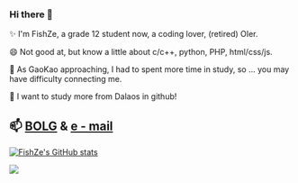 <!--

### Hi there 👋

**FishZe/FishZe** is a ✨ _special_ ✨ repository because its `README.md` (this file) appears on your GitHub profile.

Here are some ideas to get you started:

- 🔭 I’m currently working on ...
- 🌱 I’m currently learning ...
- 👯 I’m looking to collaborate on ...
- 🤔 I’m looking for help with ...
- 💬 Ask me about ...
- 📫 How to reach me: ...
- 😄 Pronouns: ...
- ⚡ Fun fact: ...
-->

### Hi there 👋

✨ I'm FishZe, a grade 12 student now, a coding lover, (retired) OIer.

😄 Not good at, but know a little about c/c++, python, PHP, html/css/js.

🤔 As GaoKao approaching, I had to spent more time in study, so ...  you may have difficulty connecting me.

💬 I want to study more from Dalaos in github!

## 📫 [BOLG](https://www.fishze.com)  &  [e - mail](mailto:3053473706@qq.com)

[![FishZe's GitHub stats](https://github-readme-stats.vercel.app/api?username=FishZe)](https://github.com/FishZe/FishZe)
 
![](https://github-readme-stats.vercel.app/api/top-langs/?username=FishZe)
